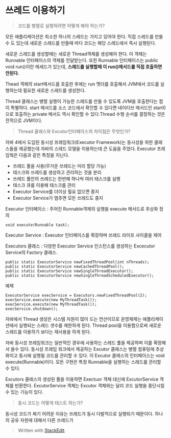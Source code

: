 # 쓰레드 이용하기 

> 코드를 병렬로 실행하려면 어떻게 해야 하는가?

모든 애플리케이션은 최소한 하나의 스레드는 가지고 있어야 한다. 
직접 스레드를 만들 수 도 있는데 새로운 스레드를 만들때 마다 코드는 해당 스레드에서 즉시 실행된다. 

새로운 스레드를 생성할때는 새로운 Thread객체를 생성해야 한다. 이 객체는 Runnable 인터페이스의 객체를 전달받는다. 또한 Runnable 인터페이스는 public void run()이란 메세드가 있는데, **스레드를 실행할때 이 run()메서드를 직접 호출하면 안된다.** 

Thead 객체의 start메서드를 호출한 후에는 run 멧더를 호출해서 JVM에서 코드를 실행하는데 필요한 새로운 스레드를 생성한다. 

Thread 클래스는 병렬 실행이 가능한 스레드를 만들 수 있도록 JVM을 호출한다는 점이 특별하다. start 메서드를 소스 코드에서 확인할 수 있다면 네이티브 메서드인 start0으로 호출하는 private 메서드 역시 확인할 수 있다.Thread 수행 순서를 결정하는 것은 전적으로  JVM이다. 

> Thread 클래스와 Excutor인터페이스의 차이점은 무엇인가?

자바 4에서 도입된 동시성 프레임워크(Executor Framework)는 동시성을 위한 클래스들을 제공했는데 자바의 스레드 모델을 이용하는데 큰 도움을 주었다. Executor 프레임웍은 다음과 같은 특징을 지닌다.

-   쓰레드 풀을 사용(무거운 쓰레드는 미리 할당 가능)
-   태스크와 쓰레드를 생성하고 관리하는 것을 분리
-   쓰레드 풀안의 쓰레드는 한번해 하나씩 여러 태스크를 실행
-   태스크 큐를 이용해 태스크를 관리
-   Executor Service를 더이상 필요 없으면 중지
-   Executor Service가 멈추면 모든 쓰레드도 중지

Executor 인터페이스
: 주어진 Runnable객체의 실행을 execute 메서드로 추상화 정의
```
void execute(Runnable task);
```
Executor Service
: Executor 인터페이스를 확장하며 쓰레드 라이프 사이클을 제어

Executors 클래스
: 다양한 Executor Service 인스턴스를 생성하는 Excecutor Service의  Factory 클래스.

```
public static ExecutorService newFixedThreadPool(int nThreads);
public static ExecutorService newCachedThreadPool();
public static ExecutorService newSingleThreadExecutor();
public static ExecutorService newSingleThreadScheduledExecutor();
```
예제
```
ExecutorService execService = Executors.newFixedThreadPool(2); 
execService.execute(new MyThreadTask());
execService.execute(new MyThreadTask());
execService.shutdown();
```

자바에서 Thread 생성은 시스템 자원이 많이 드는 연산이므로 운영체제는 애플리케이션에서 실행되는 스레드 갯수를 제한하게 된다. Thread pool을 이용함으로써 새로운 스레드를 이용하기 보다는 재사용을 하게 된다. 

자바 동시성 프레임워크는 일반적인 경우에 사용하는 스레드 풀을 제공하며 이를 확장해서 쓸수 있다. 
동시성 프레임 워크에서 제공하는 Excutor 클래스는 병렬 컴퓨팅에 추상화이고 동시에 실행될 코드를 관리할 수 있다. 이 Excutor 클래스의 인터페이스는 void execute(Runnable)이다. 모든 구현은 특정 Runnable을 실행하는 스레드를 관리할 수 있다. 

Excutors 클래스의 생성된 풀을 이용하면 Exectuor 객체 대신에 ExcutorService 객체를 반환한다. ExcutorService 객체는 Excutor 객체와는 달리 코드 실행을 중단시킬 수 있는 기능이 있다.

> 동시 코드는 어떻게 테스트 하는가?
 
 동시성 코드가 짜기 어려운 이유는 쓰레드가 동시 다발적으로 실행되기 때문이다. 하나의 공유 자원에 대해서 다른 쓰레드가 

> Written with [StackEdit](https://stackedit.io/).
<!--stackedit_data:
eyJoaXN0b3J5IjpbMTI4MzUxMjc5NywxNzEyMjE0NDk5LC0yMD
cwMDI4MjQ1LDE0NTkxMjAzMjcsLTgyMzU1NDYyXX0=
-->